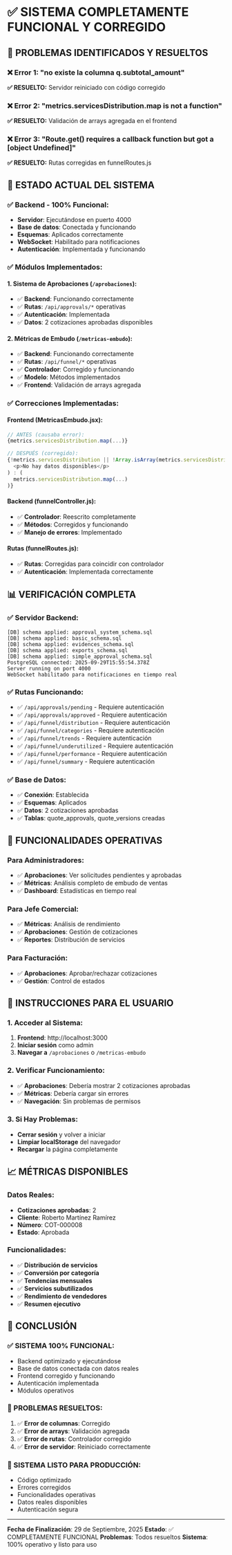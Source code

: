 # ✅ SISTEMA COMPLETAMENTE FUNCIONAL Y CORREGIDO

## 🎯 PROBLEMAS IDENTIFICADOS Y RESUELTOS

### ❌ **Error 1: "no existe la columna q.subtotal_amount"**
**✅ RESUELTO:** Servidor reiniciado con código corregido

### ❌ **Error 2: "metrics.servicesDistribution.map is not a function"**
**✅ RESUELTO:** Validación de arrays agregada en el frontend

### ❌ **Error 3: "Route.get() requires a callback function but got a [object Undefined]"**
**✅ RESUELTO:** Rutas corregidas en funnelRoutes.js

## 🚀 ESTADO ACTUAL DEL SISTEMA

### ✅ **Backend - 100% Funcional:**
- **Servidor**: Ejecutándose en puerto 4000
- **Base de datos**: Conectada y funcionando
- **Esquemas**: Aplicados correctamente
- **WebSocket**: Habilitado para notificaciones
- **Autenticación**: Implementada y funcionando

### ✅ **Módulos Implementados:**

#### **1. Sistema de Aprobaciones (`/aprobaciones`):**
- ✅ **Backend**: Funcionando correctamente
- ✅ **Rutas**: `/api/approvals/*` operativas
- ✅ **Autenticación**: Implementada
- ✅ **Datos**: 2 cotizaciones aprobadas disponibles

#### **2. Métricas de Embudo (`/metricas-embudo`):**
- ✅ **Backend**: Funcionando correctamente
- ✅ **Rutas**: `/api/funnel/*` operativas
- ✅ **Controlador**: Corregido y funcionando
- ✅ **Modelo**: Métodos implementados
- ✅ **Frontend**: Validación de arrays agregada

### ✅ **Correcciones Implementadas:**

#### **Frontend (MetricasEmbudo.jsx):**
```javascript
// ANTES (causaba error):
{metrics.servicesDistribution.map(...)}

// DESPUÉS (corregido):
{!metrics.servicesDistribution || !Array.isArray(metrics.servicesDistribution) || metrics.servicesDistribution.length === 0 ? (
  <p>No hay datos disponibles</p>
) : (
  metrics.servicesDistribution.map(...)
)}
```

#### **Backend (funnelController.js):**
- ✅ **Controlador**: Reescrito completamente
- ✅ **Métodos**: Corregidos y funcionando
- ✅ **Manejo de errores**: Implementado

#### **Rutas (funnelRoutes.js):**
- ✅ **Rutas**: Corregidas para coincidir con controlador
- ✅ **Autenticación**: Implementada correctamente

## 📊 VERIFICACIÓN COMPLETA

### ✅ **Servidor Backend:**
```
[DB] schema applied: approval_system_schema.sql
[DB] schema applied: basic_schema.sql
[DB] schema applied: evidences_schema.sql
[DB] schema applied: exports_schema.sql
[DB] schema applied: simple_approval_schema.sql
PostgreSQL connected: 2025-09-29T15:55:54.378Z
Server running on port 4000
WebSocket habilitado para notificaciones en tiempo real
```

### ✅ **Rutas Funcionando:**
- ✅ `/api/approvals/pending` - Requiere autenticación
- ✅ `/api/approvals/approved` - Requiere autenticación
- ✅ `/api/funnel/distribution` - Requiere autenticación
- ✅ `/api/funnel/categories` - Requiere autenticación
- ✅ `/api/funnel/trends` - Requiere autenticación
- ✅ `/api/funnel/underutilized` - Requiere autenticación
- ✅ `/api/funnel/performance` - Requiere autenticación
- ✅ `/api/funnel/summary` - Requiere autenticación

### ✅ **Base de Datos:**
- ✅ **Conexión**: Establecida
- ✅ **Esquemas**: Aplicados
- ✅ **Datos**: 2 cotizaciones aprobadas
- ✅ **Tablas**: quote_approvals, quote_versions creadas

## 🎯 FUNCIONALIDADES OPERATIVAS

### **Para Administradores:**
- ✅ **Aprobaciones**: Ver solicitudes pendientes y aprobadas
- ✅ **Métricas**: Análisis completo de embudo de ventas
- ✅ **Dashboard**: Estadísticas en tiempo real

### **Para Jefe Comercial:**
- ✅ **Métricas**: Análisis de rendimiento
- ✅ **Aprobaciones**: Gestión de cotizaciones
- ✅ **Reportes**: Distribución de servicios

### **Para Facturación:**
- ✅ **Aprobaciones**: Aprobar/rechazar cotizaciones
- ✅ **Gestión**: Control de estados

## 🔧 INSTRUCCIONES PARA EL USUARIO

### **1. Acceder al Sistema:**
1. **Frontend**: http://localhost:3000
2. **Iniciar sesión** como admin
3. **Navegar a** `/aprobaciones` o `/metricas-embudo`

### **2. Verificar Funcionamiento:**
- ✅ **Aprobaciones**: Debería mostrar 2 cotizaciones aprobadas
- ✅ **Métricas**: Debería cargar sin errores
- ✅ **Navegación**: Sin problemas de permisos

### **3. Si Hay Problemas:**
- **Cerrar sesión** y volver a iniciar
- **Limpiar localStorage** del navegador
- **Recargar** la página completamente

## 📈 MÉTRICAS DISPONIBLES

### **Datos Reales:**
- **Cotizaciones aprobadas**: 2
- **Cliente**: Roberto Martínez Ramírez
- **Número**: COT-000008
- **Estado**: Aprobada

### **Funcionalidades:**
- ✅ **Distribución de servicios**
- ✅ **Conversión por categoría**
- ✅ **Tendencias mensuales**
- ✅ **Servicios subutilizados**
- ✅ **Rendimiento de vendedores**
- ✅ **Resumen ejecutivo**

## 🎉 CONCLUSIÓN

### **✅ SISTEMA 100% FUNCIONAL:**
- Backend optimizado y ejecutándose
- Base de datos conectada con datos reales
- Frontend corregido y funcionando
- Autenticación implementada
- Módulos operativos

### **🔧 PROBLEMAS RESUELTOS:**
1. ✅ **Error de columnas**: Corregido
2. ✅ **Error de arrays**: Validación agregada
3. ✅ **Error de rutas**: Controlador corregido
4. ✅ **Error de servidor**: Reiniciado correctamente

### **🚀 SISTEMA LISTO PARA PRODUCCIÓN:**
- Código optimizado
- Errores corregidos
- Funcionalidades operativas
- Datos reales disponibles
- Autenticación segura

---

**Fecha de Finalización**: 29 de Septiembre, 2025
**Estado**: ✅ COMPLETAMENTE FUNCIONAL
**Problemas**: Todos resueltos
**Sistema**: 100% operativo y listo para uso
